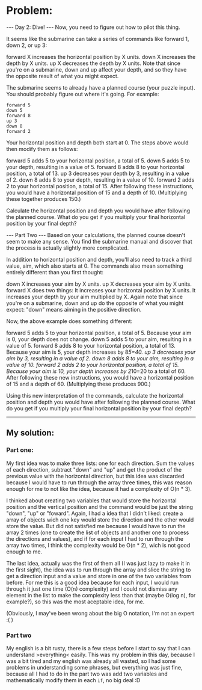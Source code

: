 # Problem:

--- Day 2: Dive! ---
Now, you need to figure out how to pilot this thing.

It seems like the submarine can take a series of commands like forward 1, down 2, or up 3:

forward X increases the horizontal position by X units.
down X increases the depth by X units.
up X decreases the depth by X units.
Note that since you're on a submarine, down and up affect your depth, and so they have the opposite result of what you might expect.

The submarine seems to already have a planned course (your puzzle input). You should probably figure out where it's going. For example:

```
forward 5
down 5
forward 8
up 3
down 8
forward 2
```

Your horizontal position and depth both start at 0. The steps above would then modify them as follows:

forward 5 adds 5 to your horizontal position, a total of 5.
down 5 adds 5 to your depth, resulting in a value of 5.
forward 8 adds 8 to your horizontal position, a total of 13.
up 3 decreases your depth by 3, resulting in a value of 2.
down 8 adds 8 to your depth, resulting in a value of 10.
forward 2 adds 2 to your horizontal position, a total of 15.
After following these instructions, you would have a horizontal position of 15 and a depth of 10. (Multiplying these together produces 150.)

Calculate the horizontal position and depth you would have after following the planned course. What do you get if you multiply your final horizontal position by your final depth?

--- Part Two ---
Based on your calculations, the planned course doesn't seem to make any sense. You find the submarine manual and discover that the process is actually slightly more complicated.

In addition to horizontal position and depth, you'll also need to track a third value, aim, which also starts at 0. The commands also mean something entirely different than you first thought:

down X increases your aim by X units.
up X decreases your aim by X units.
forward X does two things:
It increases your horizontal position by X units.
It increases your depth by your aim multiplied by X.
Again note that since you're on a submarine, down and up do the opposite of what you might expect: "down" means aiming in the positive direction.

Now, the above example does something different:

forward 5 adds 5 to your horizontal position, a total of 5. Because your aim is 0, your depth does not change.
down 5 adds 5 to your aim, resulting in a value of 5.
forward 8 adds 8 to your horizontal position, a total of 13. Because your aim is 5, your depth increases by 8*5=40.
up 3 decreases your aim by 3, resulting in a value of 2.
down 8 adds 8 to your aim, resulting in a value of 10.
forward 2 adds 2 to your horizontal position, a total of 15. Because your aim is 10, your depth increases by 2*10=20 to a total of 60.
After following these new instructions, you would have a horizontal position of 15 and a depth of 60. (Multiplying these produces 900.)

Using this new interpretation of the commands, calculate the horizontal position and depth you would have after following the planned course. What do you get if you multiply your final horizontal position by your final depth?

---

## My solution:

### Part one:

My first idea was to make three lists: one for each direction. Sum the values of each direction, subtract "down" and "up" and get the product of the previous value with the horizontal direction, but this idea was discarded because I would have to run through the array three times, this was reason enough for me to not like the idea, because it had a complexity of O(n * 3).

I thinked about creating two variables that would store the horizontal position and the vertical position and the command would be just the string "down", "up" or "foward". Again, I had a idea that I didn't liked: create a array of objects wich one key would store the direction and the other would store the value. But did not satisfied me because I would have to run the array 2 times (one to create the list of objects and another one to process the directions and values), and if for each input I had to run through the array two times, I think the complexity would be O(n * 2), wich is not good enough to me.

The last idea, actually was the first of them all (I was just lazy to make it in the first sight), the idea was to run through the array and slice the string to get a direction input and a value and store in one of the two variables from before. For me this is a good idea because for each input, I would run through it just one time (O(n) complexity) and I could not dismiss any element in the list to make the complexity less than that (maybe O(log n), for example?), so this was the most aceptable idea, for me.

(Obviously, I may've been wrong about the big O notation, I'm not an expert :( )

### Part two

My english is a bit rusty, there is a few steps before I start to say that I can understand >everything< easily. This was my problem in this day, because I was a bit tired and my english was already all wasted, so I had some problems in understanding some phrases, but everything was just fine, because all I had to do in the part two was add two variables and mathematically modify them in each `if`, no big deal :D
